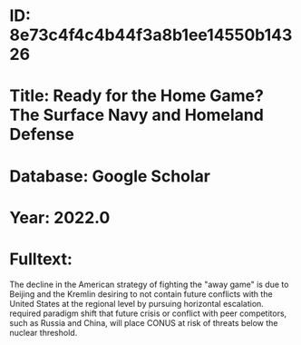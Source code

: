 # ID: 8e73c4f4c4b44f3a8b1ee14550b14326
# Title: Ready for the Home Game? The Surface Navy and Homeland Defense
# Database: Google Scholar
# Year: 2022.0
# Fulltext:
The decline in the American strategy of fighting the "away game" is due to Beijing and the Kremlin desiring to not contain future conflicts with the United States at the regional level by pursuing horizontal escalation.
required paradigm shift that future crisis or conflict with peer competitors, such as Russia and China, will place CONUS at risk of threats below the nuclear threshold.